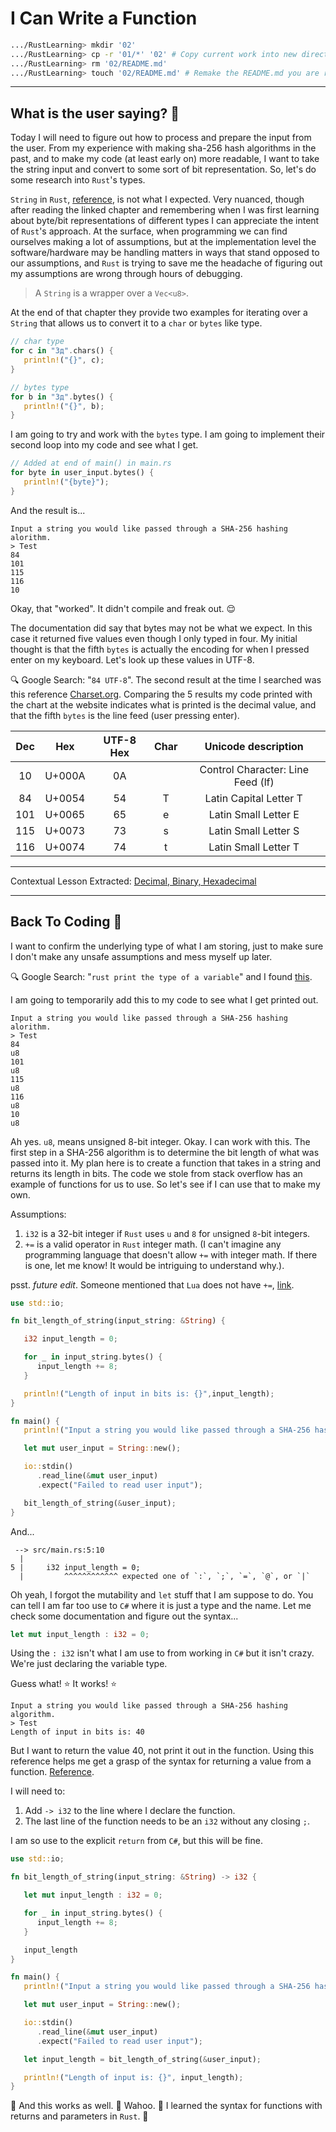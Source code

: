 # I Can Write a Function

```Bash
.../RustLearning> mkdir '02'
.../RustLearning> cp -r '01/*' '02' # Copy current work into new directory
.../RustLearning> rm '02/README.md'
.../RustLearning> touch '02/README.md' # Remake the README.md you are reading right now.
```

***

## What is the user saying? :thought_balloon:

Today I will need to figure out how to process and prepare the input from the user. From my experience with making sha-256 hash algorithms in the past, and to make my code (at least early on) more readable, I want to take the string input and convert to some sort of bit representation. So, let's do some research into `Rust`'s types.

`String` in `Rust`, [reference](https://doc.rust-lang.org/book/ch08-02-strings.html#storing-utf-8-encoded-text-with-strings), is not what I expected. Very nuanced, though after reading the linked chapter and remembering when I was first learning about byte/bit representations of different types I can appreciate the intent of `Rust`'s approach. At the surface, when programming we can find ourselves making a lot of assumptions, but at the implementation level the software/hardware may be handling matters in ways that stand opposed to our assumptions, and `Rust` is trying to save me the headache of figuring out my assumptions are wrong through hours of debugging.

> A `String` is a wrapper over a `Vec<u8>`.

At the end of that chapter they provide two examples for iterating over a `String` that allows us to convert it to a `char` or `bytes` like type.

```Rust
// char type
for c in "Зд".chars() {
   println!("{}", c);
}

// bytes type
for b in "Зд".bytes() {
   println!("{}", b);
}
```

I am going to try and work with the `bytes` type. I am going to implement their second loop into my code and see what I get.

```Rust
// Added at end of main() in main.rs
for byte in user_input.bytes() {
   println!("{byte}");
}
```

And the result is...

```
Input a string you would like passed through a SHA-256 hashing alorithm.
> Test
84
101
115
116
10
```

Okay, that "worked". It didn't compile and freak out. :relieved:

The documentation did say that bytes may not be what we expect. In this case it returned five values even though I only typed in four. My initial thought is that the fifth `bytes` is actually the encoding for when I pressed enter on my keyboard. Let's look up these values in UTF-8.

:mag: Google Search: "`84 UTF-8`". The second result at the time I searched was this reference [Charset.org](https://www.charset.org/utf-8). Comparing the 5 results my code printed with the chart at the website indicates what is printed is the decimal value, and that the fifth `bytes` is the line feed (user pressing enter).

| Dec | Hex | UTF-8 Hex | Char | Unicode description |
| :-: | :-: | :-------: | :--: | :-----------------: |
| 10 | U+000A | 0A | | Control Character: Line Feed (lf) |
| 84 | U+0054 | 54 | T | Latin Capital Letter T |
| 101 | U+0065 | 65 | e | Latin Small Letter E |
| 115 | U+0073 | 73 | s | Latin Small Letter S |
| 116 | U+0074 | 74 | t | Latin Small Letter T |

***

Contextual Lesson Extracted: [Decimal, Binary, Hexadecimal](https://github.com/GaryMcD/Learning-Rust-A-Lesson-in-Humility/blob/main/Extracts.md#decimal-binary-hexadecimal)

***

## Back To Coding :wrench:

I want to confirm the underlying type of what I am storing, just to make sure I don't make any unsafe assumptions and mess myself up later.

:mag: Google Search: "`rust print the type of a variable`" and I found [this](https://stackoverflow.com/questions/21747136/how-do-i-print-in-rust-the-type-of-a-variable).

I am going to temporarily add this to my code to see what I get printed out.

```
Input a string you would like passed through a SHA-256 hashing alorithm.
> Test
84
u8
101
u8
115
u8
116
u8
10
u8
```

Ah yes. `u8`, means unsigned 8-bit integer. Okay. I can work with this. The first step in a SHA-256 algorithm is to determine the bit length of what was passed into it. My plan here is to create a function that takes in a string and returns its length in bits. The code we stole from stack overflow has an example of functions for us to use. So let's see if I can use that to make my own.

Assumptions:

1. `i32` is a 32-bit integer if `Rust` uses `u` and `8` for `u`nsigned `8`-bit integers.
2. `+=` is a valid operator in `Rust` integer math. (I can't imagine any programming language that doesn't allow `+=` with integer math. If there is one, let me know! It would be intriguing to understand why.).

psst. *future edit*. Someone mentioned that `Lua` does not have `+=`, [link](https://github.com/GaryMcD/Learning-Rust-A-Lesson-in-Humility/issues/2).

```Rust
use std::io;

fn bit_length_of_string(input_string: &String) {

   i32 input_length = 0;

   for _ in input_string.bytes() {
      input_length += 8;
   }

   println!("Length of input in bits is: {}",input_length);
}

fn main() {
   println!("Input a string you would like passed through a SHA-256 hashing algorithm.");

   let mut user_input = String::new();

   io::stdin()
      .read_line(&mut user_input)
      .expect("Failed to read user input");

   bit_length_of_string(&user_input);
}
```

And...

```
 --> src/main.rs:5:10
  |
5 |     i32 input_length = 0;
  |         ^^^^^^^^^^^^ expected one of `:`, `;`, `=`, `@`, or `|` 
```

Oh yeah, I forgot the mutability and `let` stuff that I am suppose to do. You can tell I am far too use to `C#` where it is just a type and the name. Let me check some documentation and figure out the syntax...

```Rust
let mut input_length : i32 = 0;
```

Using the `: i32` isn't what I am use to from working in `C#` but it isn't crazy. We're just declaring the variable type.

Guess what! :star: It works! :star:

```
Input a string you would like passed through a SHA-256 hashing algorithm.
> Test
Length of input in bits is: 40
```

But I want to return the value 40, not print it out in the function. Using this reference helps me get a grasp of the syntax for returning a value from a function. [Reference](https://doc.rust-lang.org/rust-by-example/fn.html).

I will need to:

1. Add `-> i32` to the line where I declare the function.
2. The last line of the function needs to be an `i32` without any closing `;`.

I am so use to the explicit `return` from `C#`, but this will be fine.

```Rust
use std::io;

fn bit_length_of_string(input_string: &String) -> i32 {

   let mut input_length : i32 = 0;

   for _ in input_string.bytes() {
      input_length += 8;
   }

   input_length
}

fn main() {
   println!("Input a string you would like passed through a SHA-256 hashing algorithm.");

   let mut user_input = String::new();

   io::stdin()
      .read_line(&mut user_input)
      .expect("Failed to read user input");

   let input_length = bit_length_of_string(&user_input);

   println!("Length of input is: {}", input_length);
}

```

:tada: And this works as well. :tada: Wahoo. :tada: I learned the syntax for functions with returns and parameters in `Rust`. :tada:
